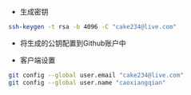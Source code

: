 * 生成密钥
```sh
ssh-keygen -t rsa -b 4096 -C "cake234@live.com"
```
* 将生成的公钥配置到Github账户中

* 客户端设置
```sh
git config --global user.email "cake234@live.com"
git config --global user.name "caoxiangqian"
```
